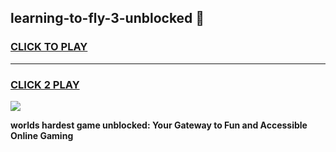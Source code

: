 
## learning-to-fly-3-unblocked 👋
<h3>
<a href="https://premium.freeplayer.one?title=learning-to-fly-3-unblocked&ref=14F">CLICK TO PLAY</a></h3>
<hr>

<h3>
<a href="https://premium.freeplayer.one?title=learning-to-fly-3-unblocked&ref=14F">CLICK 2 PLAY</a>
  
</h3>

<a href="https://premium.freeplayer.one?title=learning-to-fly-3-unblocked&ref=12F/"><img src="https://clearcache.store/games.png"></a>


**worlds hardest game unblocked: Your Gateway to Fun and Accessible Online Gaming**

